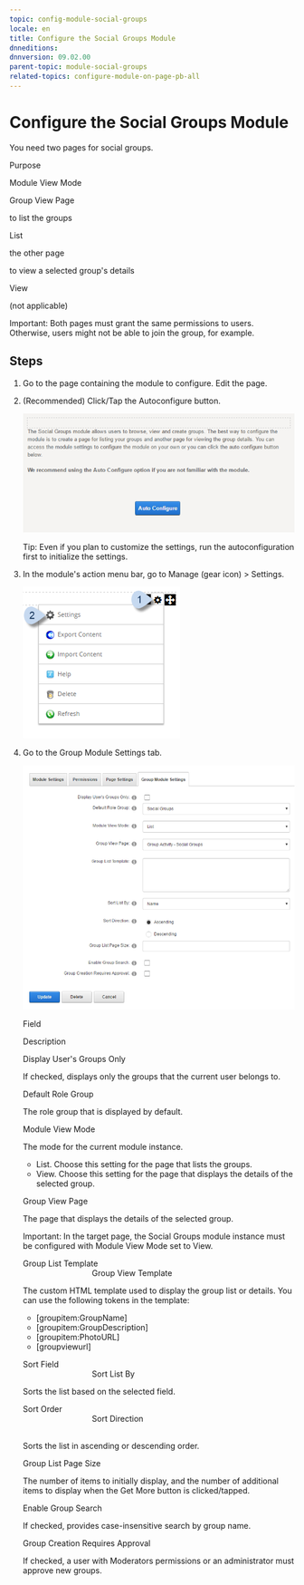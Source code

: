 ```yaml
---
topic: config-module-social-groups
locale: en
title: Configure the Social Groups Module
dnneditions: 
dnnversion: 09.02.00
parent-topic: module-social-groups
related-topics: configure-module-on-page-pb-all
---
```


# Configure the Social Groups Module

You need two pages for social groups.

Purpose

Module View Mode

Group View Page

to list the groups

List

the other page

to view a selected group's details

View

(not applicable)

Important: Both pages must grant the same permissions to users. Otherwise, users might not be able to join the group, for example.

## Steps

1.  Go to the page containing the module to configure. Edit the page.
2.  (Recommended) Click/Tap the Autoconfigure button.
    
      
    
    ![Module Settings — Social Groups — Auto Configure](/images/scr-modulesettings-SocialGroups-AutoConfig.png)
    
      
    
    Tip: Even if you plan to customize the settings, run the autoconfiguration first to initialize the settings.
    
3.  In the module's action menu bar, go to Manage (gear icon) \> Settings.
    
      
    
    ![Manage action menu > Settings](/images/scr-actionmenu-manage-settings.png)
    
      
    
4.  Go to the Group Module Settings tab.
    
      
    
    ![Module Settings — Social Groups](/images/scr-modulesettings-SocialGroups.png)
    
      
    
    Field
    
    Description
    
    Display User's Groups Only
    
    If checked, displays only the groups that the current user belongs to.
    
    Default Role Group
    
    The role group that is displayed by default.
    
    Module View Mode
    
    The mode for the current module instance.
    
    *   List. Choose this setting for the page that lists the groups.
    *   View. Choose this setting for the page that displays the details of the selected group.
    
    Group View Page
    
    The page that displays the details of the selected group.
    
    Important: In the target page, the Social Groups module instance must be configured with Module View Mode set to View.
    
    Group List Template  
                                   Group View Template
    
    The custom HTML template used to display the group list or details. You can use the following tokens in the template:
    
    *   \[groupitem:GroupName\]
    *   \[groupitem:GroupDescription\]
    *   \[groupitem:PhotoURL\]
    *   \[groupviewurl\]
    
    Sort Field  
                                   Sort List By
    
    Sorts the list based on the selected field.
    
    Sort Order  
                                   Sort Direction  
                            
    
    Sorts the list in ascending or descending order.
    
    Group List Page Size
    
    The number of items to initially display, and the number of additional items to display when the Get More button is clicked/tapped.
    
    Enable Group Search
    
    If checked, provides case-insensitive search by group name.
    
    Group Creation Requires Approval
    
    If checked, a user with Moderators permissions or an administrator must approve new groups.